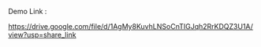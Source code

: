 Demo Link : 
 
 https://drive.google.com/file/d/1AgMy8KuvhLNSoCnTIGJqh2RrKDQZ3U1A/view?usp=share_link
